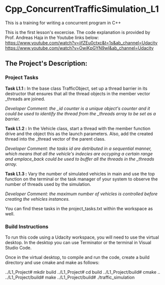 # Cpp_ConcurrentTrafficSimulation_L1
This is a training for writing a concurrent program in C++

This is the first lesson's excercise. The code explanation is provided by Prof. Andreas Haja in the Youtube links below:
https://www.youtube.com/watch?v=iifZEu0ctxc&t=1s&ab_channel=Udacity  \
https://www.youtube.com/watch?v=OwiKpGYN9wI&ab_channel=Udacity

## The Project's Description:

### Project Tasks
**Task L1.1 :** In the base class TrafficObject, set up a thread barrier in its destructor that ensures that all the thread objects in the member vector _threads are joined.

*Developer Comment: the _id counter is a unique object's counter and it could be used to identify the thread from the _threads array to be set as a barrier.*

**Task L1.2 :** In the Vehicle class, start a thread with the member function drive and the object this as the launch parameters. Also, add the created thread into the _thread vector of the parent class.

*Developer Comment: the tasks id are detributed in a sequential manner, which means that all the vehicle's indecies are occyping a certain range and emplace_back could be used to buffer all the threads in the _threads array.*

**Task L1.3 :** Vary the number of simulated vehicles in main and use the top function on the terminal or the task manager of your system to observe the number of threads used by the simulation.

*Developer Comment: the maximum number of vehicles is controlled before creating the vehicles instances.*

You can find these tasks in the project_tasks.txt within the workspace as well.

### Build Instructions
To run this code using a Udacity workspace, you will need to use the virtual desktop. In the desktop you can use Terminator or the terminal in Visual Studio Code.

Once in the virtual desktop, to compile and run the code, create a build directory and use cmake and make as follows:

../L1_Project# mkdir build 
../L1_Project# cd build 
../L1_Project/build# cmake .. 
../L1_Project/build# make 
../L1_Project/build# ./traffic_simulation
